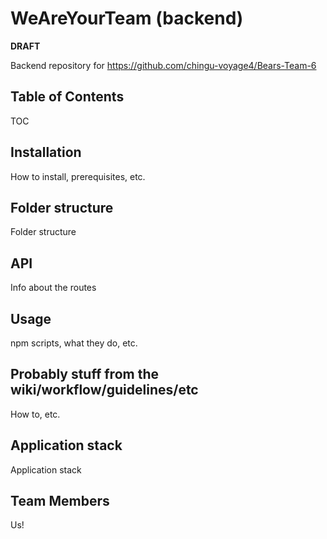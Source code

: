 # WeAreYourTeam (backend)

**DRAFT**

Backend repository for https://github.com/chingu-voyage4/Bears-Team-6

## Table of Contents

TOC

## Installation

How to install, prerequisites, etc.

## Folder structure

Folder structure

## API

Info about the routes

## Usage

npm scripts, what they do, etc.

## Probably stuff from the wiki/workflow/guidelines/etc

How to, etc.

## Application stack

Application stack

## Team Members

Us!
